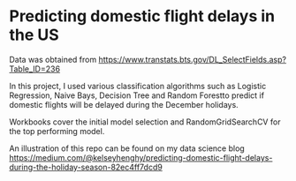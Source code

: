 # Predicting domestic flight delays in the US #

Data was obtained from https://www.transtats.bts.gov/DL_SelectFields.asp?Table_ID=236

In this project, I used various classification algorithms such as Logistic Regression, Naive Bays, Decision Tree and Random Forestto predict if domestic flights will be delayed during the December holidays.

Workbooks cover the initial model selection and RandomGridSearchCV for the top performing model.

An illustration of this repo can be found on my data science blog https://medium.com/@kelseyhenghy/predicting-domestic-flight-delays-during-the-holiday-season-82ec4ff7dcd9
